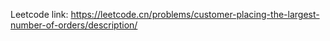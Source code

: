 Leetcode link: https://leetcode.cn/problems/customer-placing-the-largest-number-of-orders/description/ 
